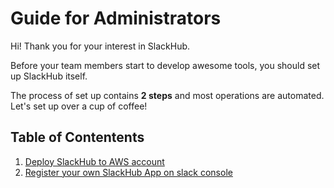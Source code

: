 # Guide for Administrators
Hi! Thank you for your interest in SlackHub.

Before your team members start to develop awesome tools, you should set up SlackHub itself.

The process of set up contains **2 steps** and most operations are automated. Let's set up over a cup of coffee!

## Table of Contentents
1. [Deploy SlackHub to AWS account](https://github.com/nicoJN/slackhub/blob/master/documents/guide_for_admin/step1_deploy_slackhub)
2. [Register your own SlackHub App on slack console](https://github.com/nicoJN/slackhub/blob/master/documents/guide_for_admin/step2_register_app)
